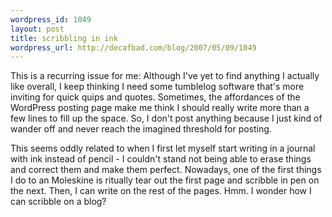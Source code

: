 ```yaml
--- 
wordpress_id: 1049
layout: post
title: scribbling in ink
wordpress_url: http://decafbad.com/blog/2007/05/09/1049
---
```

This is a recurring issue for me:  Although I've yet to find anything I actually like overall, I keep thinking I need some tumblelog software that's more inviting for quick quips and quotes.  Sometimes, the affordances of the WordPress posting page make me think I should really write more than a few lines to fill up the space.  So, I don't post anything because I just kind of wander off and never reach the imagined threshold for posting.

This seems oddly related to when I first let myself start writing in a journal with ink instead of pencil - I couldn't stand not being able to erase things and correct them and make them perfect.  Nowadays, one of the first things I do to an Moleskine is ritually tear out the first page and scribble in pen on the next.  Then, I can write on the rest of the pages.  Hmm.  I wonder how I can scribble on a blog?
